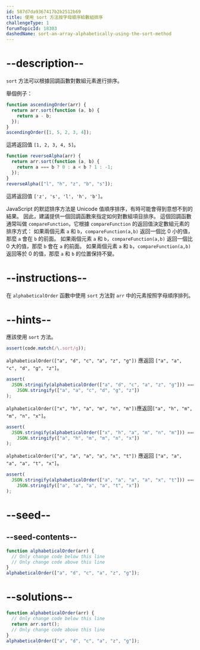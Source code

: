 ```yaml
---
id: 587d7da9367417b2b2512b69
title: 使用 sort 方法按字母順序給數組排序
challengeType: 1
forumTopicId: 18303
dashedName: sort-an-array-alphabetically-using-the-sort-method
---
```


# --description--

`sort` 方法可以根據回調函數對數組元素進行排序。

舉個例子：

```js
function ascendingOrder(arr) {
  return arr.sort(function (a, b) {
    return a - b;
  });
}
ascendingOrder([1, 5, 2, 3, 4]);
```

這將返回值 `[1, 2, 3, 4, 5]`。

```js
function reverseAlpha(arr) {
  return arr.sort(function (a, b) {
    return a === b ? 0 : a < b ? 1 : -1;
  });
}
reverseAlpha(["l", "h", "z", "b", "s"]);
```

這將返回值 `['z', 's', 'l', 'h', 'b']`。

JavaScript 的默認排序方法是 Unicode 值順序排序，有時可能會得到意想不到的結果。 因此，建議提供一個回調函數來指定如何對數組項目排序。 這個回調函數通常叫做 `compareFunction`，它根據 `compareFunction` 的返回值決定數組元素的排序方式： 如果兩個元素 `a` 和 `b`，`compareFunction(a,b)` 返回一個比 0 小的值，那麼 `a` 會在 `b` 的前面。 如果兩個元素 `a` 和 `b`，`compareFunction(a,b)` 返回一個比 0 大的值，那麼 `b` 會在 `a` 的前面。 如果兩個元素 `a` 和 `b`，`compareFunction(a,b)` 返回等於 0 的值，那麼 `a` 和 `b` 的位置保持不變。

# --instructions--

在 `alphabeticalOrder` 函數中使用 `sort` 方法對 `arr` 中的元素按照字母順序排列。

# --hints--

應該使用 `sort` 方法。

```js
assert(code.match(/\.sort/g));
```

`alphabeticalOrder(["a", "d", "c", "a", "z", "g"])` 應返回 `["a", "a", "c", "d", "g", "z"]`。

```js
assert(
  JSON.stringify(alphabeticalOrder(["a", "d", "c", "a", "z", "g"])) ===
    JSON.stringify(["a", "a", "c", "d", "g", "z"])
);
```

`alphabeticalOrder(["x", "h", "a", "m", "n", "m"])`應返回`["a", "h", "m", "m", "n", "x"]`。

```js
assert(
  JSON.stringify(alphabeticalOrder(["x", "h", "a", "m", "n", "m"])) ===
    JSON.stringify(["a", "h", "m", "m", "n", "x"])
);
```

`alphabeticalOrder(["a", "a", "a", "a", "x", "t"])` 應返回 `["a", "a", "a", "a", "t", "x"]`。

```js
assert(
  JSON.stringify(alphabeticalOrder(["a", "a", "a", "a", "x", "t"])) ===
    JSON.stringify(["a", "a", "a", "a", "t", "x"])
);
```

# --seed--

## --seed-contents--

```js
function alphabeticalOrder(arr) {
  // Only change code below this line
  // Only change code above this line
}
alphabeticalOrder(["a", "d", "c", "a", "z", "g"]);
```

# --solutions--

```js
function alphabeticalOrder(arr) {
  // Only change code below this line
  return arr.sort();
  // Only change code above this line
}
alphabeticalOrder(["a", "d", "c", "a", "z", "g"]);
```
